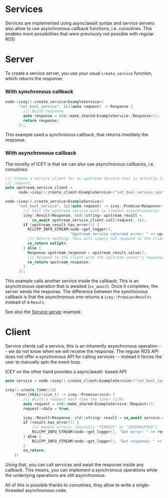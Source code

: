 # Services 

Services are implemented using async/await syntax and service servers also allow to use asynchronous callback functions,  i.e. coroutines. 
This enables more possibilities that were previously not possible with regular ROS:

# Server 

To create a service server, you use your usual `create_service` function, which returns the response: 

### With synchronous callback
```cpp
node->icey().create_service<ExampleService>(
      "set_bool_service", [&](auto request) -> Response {
        /// Build response 
        auto response = std::make_shared<ExampleService::Response>();
        return response;
      });
```

This example used a synchronous callback, that returns imeditely the response. 

### With asynchronous callback

The novelty of ICEY is that we can also use *asynchronous* callbacks, i.e. coroutines:

```cpp
/// Create a service client for an upstream service that is actually capable of answering the
/// request.
auto upstream_service_client =
      node->icey().create_client<ExampleService>("set_bool_service_upstream");

node->icey().create_service<ExampleService>(
      "set_bool_service", [&](auto request) -> icey::Promise<Response> {
        /// Call the upstream service with 1s timeout asynchronously:
        icey::Result<Response, std::string> upstream_result =
            co_await upstream_service_client.call(request, 1s);
        if (upstream_result.has_error()) {
          RCLCPP_INFO_STREAM(node->get_logger(),
                             "Upstream service returned error: " << upstream_result.error());
          /// Return nothing: This will simply not respond to the client, leading to a timeout
          co_return nullptr;
        } else {
          Response upstream_response = upstream_result.value();
          /// Respond to the client with the upstream server's response:
          co_return upstream_response;
        }
      });
```
This example calls another service inside the callback: This is an asynchronous operation that is awaited (`co_await`). Once it completes, the server sends the response. 
The difference between the synchronous callback is that the asynchronous one returns a `icey::Promise<Result>` instead of a `Result`. 

See also the [Service server](../../icey_examples/src/service_server_async_await.cpp) example.
# Client 

Service clients call a service, this is an inherently asynchronous operation -- we do not know when we will receive the response. The regular ROS API does not offer a synchronous API for calling services -- instead it forces the user to manually spin the event loop. 

ICEY on the other hand provides a async/await- based API: 

```cpp
auto service = node->icey().create_client<ExampleService>("set_bool_service");

icey().create_timer(1s)
    .then([this](size_t) -> icey::Promise<void> {
        /// Build a request each time the timer ticks
        auto request = std::make_shared<ExampleService::Request>();
        request->data = true;
        
        icey::Result<Response, std::string> result = co_await service.call(request, 1s);
        if (result.has_error()) {
            /// Handle errors: (possibly "TIMEOUT" or "INTERRUPTED")
            RCLCPP_INFO_STREAM(node->get_logger(), "Got error: " << result.error());
        } else {
            RCLCPP_INFO_STREAM(node->get_logger(), "Got response: " << result.value()->success);
        }
        co_return;
    })
```

Using that, you can call services and await the response inside any callback. This means, you can implement a synchronous operations while the underlying operations are still asynchronous. 

All of this is possible thanks to coroutines, they allow to write a single-threaded asynchronous code. 